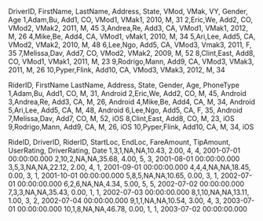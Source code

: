 DriverID, FirstName, LastName, Address, State, VMod, VMak, VY, Gender, Age
1,Adam,Bu, Add1, CO, VMod1, VMak1, 2010, M, 31
2,Eric,We, Add2, CO, VMod2, VMak2, 2011, M, 45
3,Andrea,Re, Add3, CA, VMod1, VMak1, 2012, M, 26
4,Mike,Be, Add4, CA, VMod1, vMak1, 2010, M, 34
5,Ari,Lee, Add5, CA, VMod2, VMak2, 2010, M, 48
6,Lee,Ngo, Add5, CA, VMod3, Vmak3, 2011, F, 35
7,Melissa,Dav, Add7, CO, VMod2, VMak2, 2009, M, 52
8,Clint,East, Add8, CO, VMod1, VMak1, 2011, M, 23
9,Rodrigo,Mann, Add9, CA, VMod3, VMak3, 2011, M, 26
10,Pyper,Flink, Add10, CA, VMod3, VMak3, 2012, M, 34


RiderID, FirstName LastName, Address, State, Gender, Age, PhoneType
1,Adam,Bu, Add1, CO, M, 31, Android
2,Eric,We, Add2, CO, M, 45, Android
3,Andrea,Re, Add3, CA, M, 26, Android
4,Mike,Be, Add4, CA, M, 34, Android
5,Ari,Lee, Add5, CA, M, 48, Android
6,Lee,Ngo, Add5, CA, F, 35, Android
7,Melissa,Dav, Add7, CO, M, 52, iOS
8,Clint,East, Add8, CO, M, 23, iOS
9,Rodrigo,Mann, Add9, CA, M, 26, iOS
10,Pyper,Flink, Add10, CA, M, 34, iOS


RideID, DriverID, RiderID, StartLoc, EndLoc, FareAmount, TipAmount, UserRating, DriverRating, Date
1,3,1,NA,NA,10.43, 2.00, 4, 4, 2001-07-01 00:00:00.000
2,10,2,NA,NA,35.68, 4.00, 5, 3, 2001-08-01 00:00:00.000
3,5,3,NA,NA,22.12, 2.00, 4, 1, 2001-09-01 00:00:00.000
4,4,4,NA,NA,18.45, 0.00, 3, 1, 2001-10-01 00:00:00.000
5,8,5,NA,NA,10.65, 0.00, 3, 1, 2002-07-01 00:00:00.000
6,2,6,NA,NA,4.34, 5.00, 5, 5, 2002-07-02 00:00:00.000
7,3,3,NA,NA,35.43, 0.00, 1, 1, 2002-07-03 00:00:00.000
8,1,10,NA,NA,13.11, 1.00, 3, 2, 2002-07-04 00:00:00.000
9,1,1,NA,NA,10.54, 3.00, 4, 3, 2003-07-01 00:00:00.000
10,1,8,NA,NA,46.78, 0.00, 1, 1, 2003-07-02 00:00:00.000
